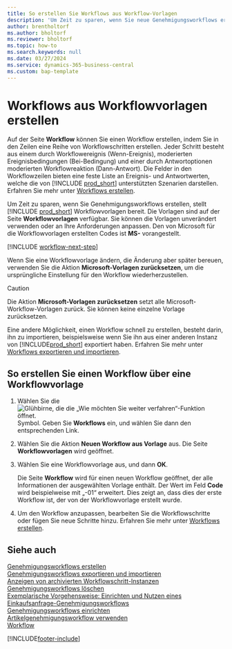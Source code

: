 ```yaml
---
title: So erstellen Sie Workflows aus Workflow-Vorlagen
description: 'Um Zeit zu sparen, wenn Sie neue Genehmigungsworkflows erstellen, können Sie Workflows aus Workflowvorlagen erstellen.'
author: brentholtorf
ms.author: bholtorf
ms.reviewer: bholtorf
ms.topic: how-to
ms.search.keywords: null
ms.date: 03/27/2024
ms.service: dynamics-365-business-central
ms.custom: bap-template
---
```

# <a name="create-workflows-from-workflow-templates"></a>Workflows aus Workflowvorlagen erstellen

Auf der Seite **Workflow** können Sie einen Workflow erstellen, indem Sie in den Zeilen eine Reihe von Workflowschritten erstellen. Jeder Schritt besteht aus einem durch Workflowereignis (Wenn-Ereignis), moderierten Ereignisbedingungen (Bei-Bedingung) und einer durch Antwortoptionen moderierten Workflowreaktion (Dann-Antwort). Die Felder in den Workflowzeilen bieten eine feste Liste an Ereignis- und Antwortwerten, welche die von [!INCLUDE [prod_short](includes/prod_short.md)] unterstützten Szenarien darstellen. Erfahren Sie mehr unter [Workflows erstellen](across-how-to-create-workflows.md).

Um Zeit zu sparen, wenn Sie Genehmigungsworkflows erstellen, stellt [!INCLUDE [prod_short](includes/prod_short.md)] Workflowvorlagen bereit. Die Vorlagen sind auf der Seite **Workflowvorlagen** verfügbar. Sie können die Vorlagen unverändert verwenden oder an Ihre Anforderungen anpassen. Den von Microsoft für die Workflowvorlagen erstellten Codes ist **MS-** vorangestellt.

[!INCLUDE [workflow-next-step](includes/workflow-next-step.md)]

Wenn Sie eine Workflowvorlage ändern, die Änderung aber später bereuen, verwenden Sie die Aktion **Microsoft-Vorlagen zurücksetzen**, um die ursprüngliche Einstellung für den Workflow wiederherzustellen.

> [!CAUTION]
> Die Aktion **Microsoft-Vorlagen zurücksetzen** setzt alle Microsoft-Workflow-Vorlagen zurück. Sie können keine einzelne Vorlage zurücksetzen.  

Eine andere Möglichkeit, einen Workflow schnell zu erstellen, besteht darin, ihn zu importieren, beispielsweise wenn Sie ihn aus einer anderen Instanz von [!INCLUDE[prod_short](includes/prod_short.md)] exportiert haben. Erfahren Sie mehr unter [Workflows exportieren und importieren](across-how-to-export-and-import-workflows.md).  

## <a name="to-create-a-workflow-from-a-workflow-template"></a>So erstellen Sie einen Workflow über eine Workflowvorlage

1. Wählen Sie die ![Glühbirne, die die „Wie möchten Sie weiter verfahren“-Funktion öffnet.](media/ui-search/search_small.png "Wie möchten Sie weiter verfahren?") Symbol. Geben Sie **Workflows** ein, und wählen Sie dann den entsprechenden Link.  
2. Wählen Sie die Aktion **Neuen Workflow aus Vorlage** aus. Die Seite **Workflowvorlagen** wird geöffnet.  
3. Wählen Sie eine Workflowvorlage aus, und dann **OK**.  

   Die Seite **Workflow** wird für einen neuen Workflow geöffnet, der alle Informationen der ausgewählten Vorlage enthält. Der Wert im Feld **Code** wird beispielweise mit „-01“ erweitert. Dies zeigt an, dass dies der erste Workflow ist, der von der Workflowvorlage erstellt wurde.  
4. Um den Workflow anzupassen, bearbeiten Sie die Workflowschritte oder fügen Sie neue Schritte hinzu. Erfahren Sie mehr unter [Workflows erstellen](across-how-to-create-workflows.md).  

## <a name="see-also"></a>Siehe auch

[Genehmigungsworkflows erstellen](across-how-to-create-workflows.md)  
[Genehmigungsworkflows exportieren und importieren](across-how-to-export-and-import-workflows.md)  
[Anzeigen von archivierten Workflowschritt-Instanzen](across-how-to-view-archived-workflow-step-instances.md)  
[Genehmigungsworkflows löschen](across-how-to-delete-workflows.md)  
[Exemplarische Vorgehensweise: Einrichten und Nutzen eines Einkaufsanfrage-Genehmigungsworkflows](walkthrough-setting-up-and-using-a-purchase-approval-workflow.md)  
[Genehmigungsworkflows einrichten](across-set-up-workflows.md)  
[Artikelgenehmigungsworkflow verwenden](across-use-workflows.md)  
[Workflow](across-workflow.md)  


[!INCLUDE[footer-include](includes/footer-banner.md)]
